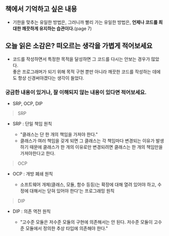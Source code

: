 ## 책에서 기억하고 싶은 내용

- 기한을 맞추는 유일한 방법은, 그러니까 빨리 가는 유일한 방법은, **언제나 코드를 최대한 깨끗하게 유지하는 습관이다.**(page 7)

## 오늘 읽은 소감은? 떠오르는 생각을 가볍게 적어보세요

- 코드를 작성하면서 특정한 목적을 달성하면 그 코드를 다시는 안보는 경우가 많았다.</br>
  좋은 프로그래머가 되기 위해 목적 구현 뿐만 아니라 깨끗한 코드를 작성하는 데에도 항상 신경써야겠다는 생각이 들었다.

### 궁금한 내용이 있거나, 잘 이해되지 않는 내용이 있다면 적어보세요.

- SRP, OCP, DIP

> SRP

- SRP : 단일 책임 원칙

  - "클래스는 단 한 개의 책임을 가져야 한다."
  - 클래스가 여러 책임을 갖게 되면 그 클래스는 각 책임마다 변경되는 이유가 발생하기 때문에 클래스가 한 개의 이유로만 변경되려면 클래스는 한 개의 책임만을 가져야한다고 한다.

> OCP

- OCP : 개방 폐쇄 원칙

  - 소프트웨어 개체(클래스, 모듈, 함수 등등)는 확장에 대해 열려 있어야 하고, 수정에 대해서는 닫혀 있어야 한다'는 프로그래밍 원칙

> DIP

- DIP : 의존 역전 원칙

  - "고수준 모듈은 저수준 모듈의 구현에 의존해서는 안 된다. 저수준 모듈이 고수준 모듈에서 정의한 추상 타입에 의존해야 한다."
